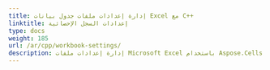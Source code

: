 ```yaml
---
title: إدارة إعدادات ملفات جدول بيانات Excel مع C++
linktitle: إعدادات السجل الإحصائية
type: docs
weight: 185
url: /ar/cpp/workbook-settings/
description: إدارة إعدادات ملفات Microsoft Excel باستخدام Aspose.Cells مع C++.
---
```

